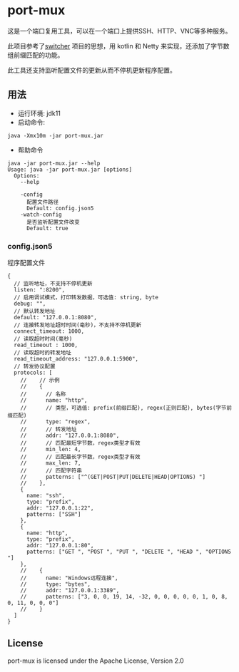 # port-mux
这是一个端口复用工具，可以在一个端口上提供SSH、HTTP、VNC等多种服务。

此项目参考了[switcher](https://github.com/jackyspy/switcher) 项目的思想，用 kotlin 和 Netty 来实现，还添加了字节数组前缀匹配的功能。

此工具还支持监听配置文件的更新从而不停机更新程序配置。

## 用法
- 运行环境: jdk11
- 启动命令:
```
java -Xmx10m -jar port-mux.jar
```
- 帮助命令
```
java -jar port-mux.jar --help
Usage: java -jar port-mux.jar [options]
  Options:
    --help

    -config
      配置文件路径
      Default: config.json5
    -watch-config
      是否监听配置文件改变
      Default: true
```

### config.json5
程序配置文件
```json5
{
  // 监听地址，不支持不停机更新
  listen: ":8200",
  // 启用调试模式，打印转发数据，可选值: string, byte
  debug: "",
  // 默认转发地址
  default: "127.0.0.1:8080",
  // 连接转发地址超时时间(毫秒)，不支持不停机更新
  connect_timeout: 1000,
  // 读取超时时间(毫秒)
  read_timeout : 1000,
  // 读取超时的转发地址
  read_timeout_address: "127.0.0.1:5900",
  // 转发协议配置
  protocols: [
    //    // 示例
    //    {
    //      // 名称
    //      name: "http",
    //      // 类型，可选值: prefix(前缀匹配), regex(正则匹配), bytes(字节前缀匹配)
    //      type: "regex",
    //      // 转发地址
    //      addr: "127.0.0.1:8080",
    //      // 匹配最短字节数，regex类型才有效
    //      min_len: 4,
    //      // 匹配最长字节数，regex类型才有效
    //      max_len: 7,
    //      // 匹配字符串
    //      patterns: ["^(GET|POST|PUT|DELETE|HEAD|OPTIONS) "]
    //    },
    {
      name: "ssh",
      type: "prefix",
      addr: "127.0.0.1:22",
      patterns: ["SSH"]
    },
    {
      name: "http",
      type: "prefix",
      addr: "127.0.0.1:80",
      patterns: ["GET ", "POST ", "PUT ", "DELETE ", "HEAD ", "OPTIONS "]
    },
    //    {
    //      name: "Windows远程连接",
    //      type: "bytes",
    //      addr: "127.0.0.1:3389",
    //      patterns: ["3, 0, 0, 19, 14, -32, 0, 0, 0, 0, 0, 1, 0, 8, 0, 11, 0, 0, 0"]
    //    }
  ]
}
```

## License
port-mux is licensed under the Apache License, Version 2.0 